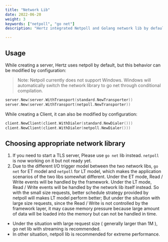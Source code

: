 ```yaml
---
title: "Network Lib"
date: 2022-06-20
weight: 3
keywords: ["netpoll", "go net"]
description: "Hertz integrated Netpoll and Golang network lib by default. Users can choose the appropriate one according to the actual scenarios to meet the best performance."

---
```


## Usage

While creating a server, Hertz uses netpoll by default, but this behavior can be modified by configuration:

>Note: Netpoll currently does not support Windows. Windows will automatically switch the network library to go net through conditional compilation.

```go
server.New(server.WithTransport(standard.NewTransporter))
server.New(server.WithTransport(netpoll.NewTransporter))
```

While creating a Client, it can also be modified by configuration:

```go
client.NewClient(client.WithDialer(standard.NewDialer()))
client.NewClient(client.WithDialer(netpoll.NewDialer()))
```

## Choosing appropriate network library

1. If you need to start a TLS server, Please use `go net` lib instead. `netpoll` is now working on it but not ready yet.
2. Due to the different I/O trigger model between the two network libs, `go net` for ET model and `netpoll` for LT model, which makes the application scenarios of the two libs somewhat different.
Under the ET mode, Read / Write events will be handled by the framework. Under the LT mode, Read / Write events will be handled by the network lib itself instead.
So with the small size requests, better schedule strategy provided by netpoll will makes LT model perform better; But under the situation with large size requests, since the Read / Write is not controlled by the framework layer, it may cause memory pressure because large amount of data will be loaded into the memory but can not be handled in time.

- Under the situation with large request size ( generally larger than 1M ), go net lib with streaming is recommended.
- In other situation, netpoll lib is recommended for extreme performance.
